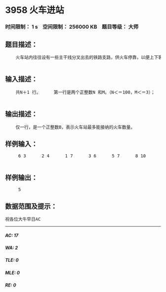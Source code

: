 # 3958 火车进站   
### 时间限制： 1 s&nbsp;&nbsp;&nbsp;&nbsp;空间限制： 256000 KB&nbsp;&nbsp;&nbsp;&nbsp;题目等级： 大师  
## 题目描述：  

<pre>
    火车站内往往设有一些主干线分叉出去的铁路支路，供火车停靠，以便上下客或装载货物。铁路支路有一定长度；火车也有一定的长度，且每列火车的长度相等。     假设某东西向的铁路上，有一小站。该站只有一条铁路支路可供火车停靠，并且该铁路支路最多能容纳M 辆火车。为了火车行驶的通畅，该站只允许火车自东方进站，自西方出站，且先进站的火车必须先出站，否则，站内火车将发生堵塞。该火车站工作任务繁忙。每天都有 N  辆自东方驶向西方的火车要求在预定时刻进站，并在站内作一定时间的停靠。    为了满足每辆进站火车的要求，小站的调度工作是井井有条地开展。在小站每天的工作开始前，小站工作人员须阅读所有火车的进站申请,并决定究竞接受哪些火车的申请。而对于不能满足要求的火车，小站必须提前通知它们，请它们改变行车路线，以免影响正常的铁路运输工作。由于火车进站、出站的用时可以忽略不计，小站允许几辆火车同时进站或出站，且小站工作人员可以任意安排这些火车进站的先后排列次序。小站的工作原则是尽量地满足申请火车的要求。     请你编一个程序，帮助工作人员考察某天所有火车的进站申请，计算最多能满足多少火车的要求。   

</pre>
  
  
## 输入描述：  

<pre>
    共N＋1 行。     第一行是两个正整数N 和M。（N＜＝100，M＜＝3）；     以下N 行每行是一辆火车的进站申请，第i+1 行的两个整数分别表示第i 列火车的进站的时间和火车出站的时间。   

</pre>
  
  
## 输出描述：  

<pre>
    仅一行，是一个正整数B，表示火车站最多能接纳的火车数量。 
</pre>
  
  
## 样例输入：  

<pre>
     6 3      2 4      1 7      3 6      5 7      8 10      9 11  

</pre>
  
  
## 样例输出：  

<pre>
     5 
</pre>
  
  
## 数据范围及提示：  

<pre>
祝各位大牛早日AC
</pre>
  
  
***  

##### AC: 17  
##### WA: 2  
##### TLE: 0  
##### MLE: 0  
##### RE: 0  
